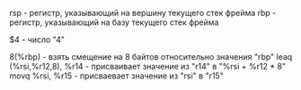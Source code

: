 rsp - регистр, указывающий на вершину текущего стек фрейма
rbp - регистр, указывающий на базу текущего стек фрейма

$4 - число "4"

8(%rbp) - взять смещение на 8 байтов относительно значения "rbp"
leaq	(%rsi,%r12,8), %r14 - присваивает значение из "r14" в "%rsi + %r12 * 8"
movq    %rsi, %r15 - присваевает значение из "rsi" в "r15"
